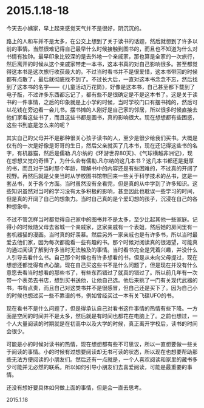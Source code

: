 2015.1.18-18
=============

今天去小姨家，早上起来感觉天气并不是很好，阴沉沉的。

路上的人和车并不是太多，在公交上想到了关于读书的话题，然后就想到了许多以前的事情。当然很难记得自己最早什么时候接触到图书的，而且也不知道为什么对书情有独钟。最早印象比较深的是去外地一个亲戚家，那也算是全家的一次旅行，然后离开的时候从这个亲戚家带走一本书，这本书真的对自己影响很多。甚至都觉得这本书是这次旅行收获最大的。不过当时看书并不是很爱惜，这本书带回的时候都有点散了，最后就彻底找不到了。不过长大后，一直对这本书念念不忘，然后找到了这本书的名字——《儿童活动万花筒》，好像是这本书，自己甚至都下载到了电子版，不过许多东西都忘记了，都有些不是很确定是不是这本书了。这是关于读书的一件事情，之后的印象就是上小学的时候，当时学校门口有摆书摊的，然后可以花钱在旁边看一会儿书。摆书摊的人刚好是自己家的邻居，所以很多时候直接去他们家看这些书了，而且这些书都是画书，真的影响很大。现在想想都有些困惑，这些书到底是怎么来的呢？

其实自己的父母并不是那种很关心孩子读书的人，至少是很少给我们买书。大概是仅有的一次是好像是哥哥的生日，然后父亲就买了几本书，现在还记得这些书的名字，有机器猫，然后是儒勒.凡尔纳的《环游世界80天》、《气球横越非洲记》，现在想想又觉的奇怪了，为什么会有儒勒.凡尔纳的这几本书？这几本书都还是挺厚的书，而且对于当时那个年龄，理解书中的内容还是有些困难的，不过真的开阔了视野。再然后就是父亲当时从学校图书馆带回来一些关于科学技术的丛书，这是一套丛书，关于各个方面。当时虽然没有全看完，但是真的从中学到了许多知识。这些知识虽然对当时的学习没有太多积极的影响，甚至因此也耽误一些学习的时间，但是真的开阔了自己的想象力。当时自己真的是个爱幻想的孩子，沉浸在自己的各种想象中。

不过不管怎样当时都觉得自己家中的图书并不是太多，至少比起其他一些家庭。记得小的时候随父母去省城一个亲戚家，这家亲戚有一个表姐，然后她的房间里有一套机器猫的漫画。当时真的好羡慕。然后另外一家亲戚也是有许多书，所以当时最爱去他们家，因为每次都能看一些有趣的书。那个时候对阅读真的很渴望，可能真的通过阅读了解到许多当时无法触及的事情。当时看书完全是凭着兴趣，并没什么人引导去看什么书。自己那个时候也有许多想看的书，但是从未向父母提过，现在想想还都觉得有点心酸。现在自己买这些书不是什么问题了，但是现在并没有什么意愿去看当时想看的那些书了，有些东西错过了就真的错过了。所以前几年有一次带一个表弟去书店，想到买书送他，让他自己选。他后来挑了一门有关现代武器的书，书有点贵，而且自己对这类书并不是很感冒，但自己还是买下了。因为自己小的时候也想过买一些不靠谱的书，例如曾经买过一本有关飞碟UFO的书。

现在看书不是什么问题了，但是得承认自己对看书这件事情的热情有些下降。一方面是空闲的时间并不是太多，然后就是有时间也都花在电脑上了。之前也想过，一个人大量阅读的时期就是在初高中以及大学的时候，真正离开学校后，读书的时间会很少。

可能是小的时候对读书的热情，现在想想都有些不可思议，所以一直想要做一些关于阅读的事情。小的时候有过想要阅读却无书可读的状态，所以现在也想要帮助那些无法方便阅读的小朋友们。然后还有一点就是，一个人喜欢阅读和家里的藏书多少可能并无必然的联系。所以如何引导小朋友们去喜爱阅读，可能是最重要的事情。

还没有想好要具体如何做上面的事情，但是会一直去思考。

2015.1.18